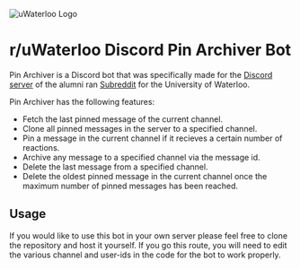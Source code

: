 ![uWaterloo Logo](https://uwaterloo.ca/brand/sites/ca.brand/files/uploads/images/universityofwaterloo_logo_horiz_bk_0.png)
# r/uWaterloo Discord Pin Archiver Bot
Pin Archiver is a Discord bot that was specifically made for the [Discord server](https://discord.gg/ZZFJhdr) of the alumni ran [Subreddit](https://www.reddit.com/r/uwaterloo/) for the University of Waterloo. 

Pin Archiver has the following features:
* Fetch the last pinned message of the current channel.
* Clone all pinned messages in the server to a specified channel.
* Pin a message in the current channel if it recieves a certain number of reactions.
* Archive any message to a specified channel via the message id.
* Delete the last message from a specified channel.
* Delete the oldest pinned message in the current channel once the maximum number of pinned messages has been reached.

## Usage
If you would like to use this bot in your own server please feel free to clone the repository and host it yourself. If you go this route, you will need to edit the various channel and user-ids in the code for the bot to work properly. 

